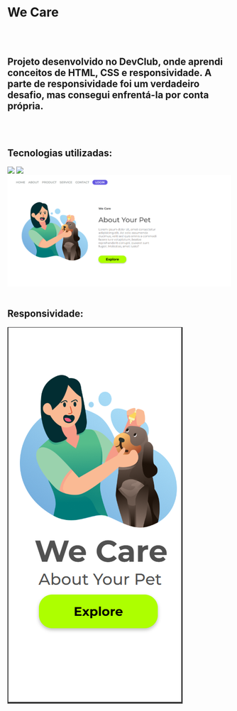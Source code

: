<h1>We Care</h1>
<br>
<br>
<h2>Projeto desenvolvido no DevClub, onde aprendi conceitos de HTML, CSS e responsividade. A parte de responsividade foi um verdadeiro desafio, mas consegui enfrentá-la por conta própria.</h2>
<br>
<br>
<h2>Tecnologias utilizadas:</h2>
<img src="https://img.shields.io/badge/HTML5-E34F26?style=for-the-badge&logo=html5&logoColor=white"/>
<img src="https://img.shields.io/badge/CSS3-1572B6?style=for-the-badge&logo=css3&logoColor=white"/>
<img src="https://github.com/BrenoOliveiradev/Projeto-We-Care/blob/main/img/Desktop%20We%20Care.png?raw=true"/>
<br>
<br>
<h2>Responsividade:</h2>
<img src="https://github.com/BrenoOliveiradev/Projeto-We-Care/blob/main/img/Mobile%20We%20Care.png?raw=true"/>
